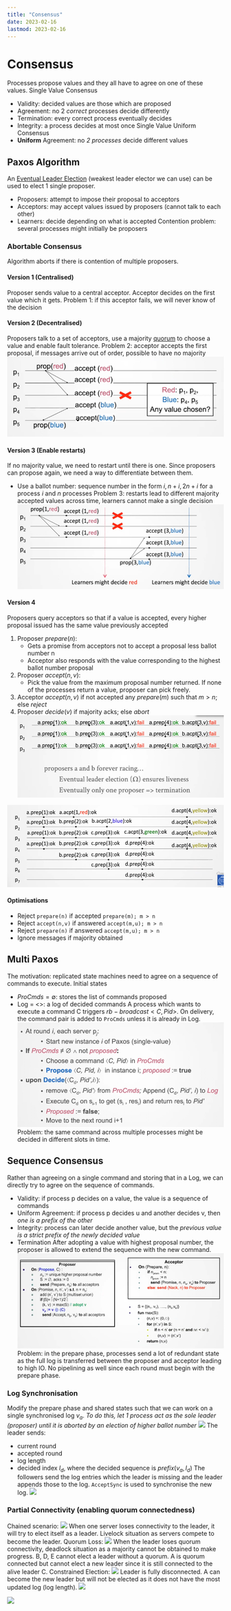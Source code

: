```yaml
---
title: "Consensus"
date: 2023-02-16
lastmod: 2023-02-16
---
```

# Consensus
Processes propose values and they all have to agree on one of these values.
Single Value Consensus
- Validity: decided values are those which are proposed
- Agreement: no 2 *correct* processes decide differently
- Termination: every correct process eventually decides
- Integrity: a process decides at most once
Single Value Uniform Consensus
- **Uniform** Agreement: no *2 processes* decide different values
## Paxos Algorithm
An [Eventual Leader Election](Notes/Failure%20Detectors.md#Eventual%20Leader%20Election) (weakest leader elector we can use) can be used to elect 1 single proposer.
- Proposers: attempt to impose their proposal to acceptors
- Acceptors: may accept values issued by proposers (cannot talk to each other)
- Learners: decide depending on what is accepted
Contention problem: several processes might initially be proposers
### Abortable Consensus
Algorithm aborts if there is contention of multiple proposers. 
#### Version 1 (Centralised)
Proposer sends value to a central acceptor. Acceptor decides on the first value which it gets. 
Problem 1: if this acceptor fails, we will never know of the decision
#### Version 2 (Decentralised)
Proposers talk to a set of acceptors, use a majority [quorum](Notes/Distributed%20Abstractions.md#Quorums) to choose a value and enable fault tolerance.
Problem 2: acceptor accepts the first proposal, if messages arrive out of order, possible to have no majority ![](Pics/Pasted%20image%2020230216145932.png)
#### Version 3 (Enable restarts)
If no majority value, we need to restart until there is one.
Since proposers can propose again, we need a way to differentiate between them.
- Use a ballot number: sequence number in the form $i, n+i, 2n+i$ for a process $i$ and $n$ processes
Problem 3: restarts lead to different majority accepted values across time, learners cannot make a single decision 
![](Pics/Pasted%20image%2020230216150901.png)
#### Version 4
Proposers query acceptors so that if a value is accepted, every higher proposal issued has the same value previously accepted
1. Proposer $prepare(n)$:
	- Gets a promise from acceptors not to accept a proposal less ballot number n
	- Acceptor also responds with the value corresponding to the highest ballot number proposal
2. Proposer $accept(n,v)$:
	- Pick the value from the maximum proposal number returned. If none of the processes return a value, proposer can pick freely.
 3. Acceptor $accept(n,v)$ if not accepted any $prepare(m)$ such that $m>n$; else $reject$
4. Proposer $decide(v)$ if majority acks; else $abort$ 
![](Pics/Pasted%20image%2020230216162304.png)

![](Pics/Pasted%20image%2020230216162327.png)
#### Optimisations
- Reject `prepare(n)` if accepted `prepare(m); m > n`
- Reject `accept(n,v)` if answered `accept(m,u); m > n`
- Reject `prepare(n)` if answered `accept(m,u); m > n` 
- Ignore messages if majority obtained 
## Multi Paxos
The motivation: replicated state machines need to agree on a sequence of commands to execute.
Initial states
- $ProCmds = \emptyset$: stores the list of commands proposed
- Log = <>: a log of decided commands
A process which wants to execute a command C triggers $rb-broadcast<C, Pid>$. On delivery, the command pair is added to `ProCmds` unless it is already in Log.
![](Pics/Pasted%20image%2020230216175839.png)
Problem: the same command across multiple processes might be decided in different slots in time.
## Sequence Consensus
Rather than agreeing on a single command and storing that in a Log, we can directly try to agree on the sequence of commands.
- Validity: if process p decides on a value, the value is a sequence of commands
- Uniform Agreement: if process p decides u and another decides v, then *one is a prefix of the other*
- Integrity: process can later decide another value, but the *previous value is a strict prefix of the newly decided value*
- Termination
After adopting a value with highest proposal number, the proposer is allowed to extend the sequence with the new command. 
![](Pics/Pasted%20image%2020230216180512.png)
Problem: in the prepare phase, processes send a lot of redundant state as the full log is transferred between the proposer and acceptor leading to high IO. No pipelining as well since each round must begin with the prepare phase.
### Log Synchronisation
Modify the prepare phase and shared states such that we can work on a single synchronised log $v_a$. *To do this, let 1 process act as the sole leader (proposer) until it is aborted by an election of higher ballot number*
![](https://i.imgur.com/XYiZEZQ.png)
The leader sends:
- current round
- accepted round
- log length
- decided index $l_d$, where the decided sequence is $prefix(v_a,l_d)$
The followers send the log entries which the leader is missing and the leader appends those to the log. `AcceptSync` is used to synchronise the new log.
![](https://i.imgur.com/KZp1A8L.png)
### Partial Connectivity (enabling quorum connectedness)
Chained scenario:
![](https://i.imgur.com/543TQYs.png)
When one server loses connectivity to the leader, it will try to elect itself as a leader. Livelock situation as servers compete to become the leader.
Quorum Loss:
![](https://i.imgur.com/2Ndk23L.png)
When the leader loses quorum connectivity, deadlock situation as a majority cannot be obtained to make progress. B, D, E cannot elect a leader without a quorum. A is quorum connected but cannot elect a new leader since it is still connected to the alive leader C.
Constrained Election:
![](https://i.imgur.com/XHNIYM4.png)
Leader is fully disconnected. A can become the new leader but will not be elected as it does not have the most updated log (log length).
![](https://i.imgur.com/9H1UwI5.png)

![](https://i.imgur.com/HVSEhzS.png)
